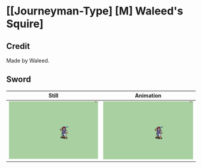# [\[Journeyman-Type\] \[M\] Waleed's Squire]

## Credit

Made by Waleed.
	
## Sword

| Still | Animation |
| :---: | :-------: |
| ![Sword still](./Sword_000.png) | ![Sword animation](./Sword.gif) |
